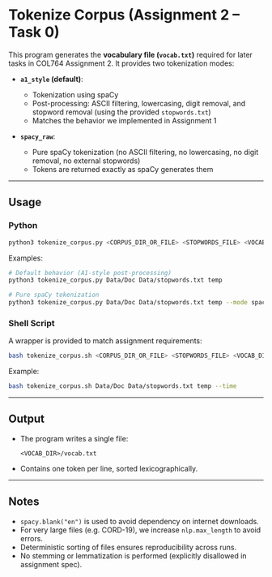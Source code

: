 
# Tokenize Corpus (Assignment 2 – Task 0)

This program generates the **vocabulary file (`vocab.txt`)** required for later tasks in COL764 Assignment 2.
It provides two tokenization modes:

* **`a1_style` (default)**:

  * Tokenization using spaCy
  * Post-processing: ASCII filtering, lowercasing, digit removal, and stopword removal (using the provided `stopwords.txt`)
  * Matches the behavior we implemented in Assignment 1

* **`spacy_raw`**:

  * Pure spaCy tokenization (no ASCII filtering, no lowercasing, no digit removal, no external stopwords)
  * Tokens are returned exactly as spaCy generates them

---

## Usage

### Python

```bash
python3 tokenize_corpus.py <CORPUS_DIR_OR_FILE> <STOPWORDS_FILE> <VOCAB_DIR> [--mode {a1_style,spacy_raw}]
```

Examples:

```bash
# Default behavior (A1-style post-processing)
python3 tokenize_corpus.py Data/Doc Data/stopwords.txt temp

# Pure spaCy tokenization
python3 tokenize_corpus.py Data/Doc Data/stopwords.txt temp --mode spacy_raw
```

### Shell Script

A wrapper is provided to match assignment requirements:

```bash
bash tokenize_corpus.sh <CORPUS_DIR_OR_FILE> <STOPWORDS_FILE> <VOCAB_DIR> [--time]
```

Example:

```bash
bash tokenize_corpus.sh Data/Doc Data/stopwords.txt temp --time
```

---

## Output

* The program writes a single file:

  ```
  <VOCAB_DIR>/vocab.txt
  ```
* Contains one token per line, sorted lexicographically.

---

## Notes

* `spacy.blank("en")` is used to avoid dependency on internet downloads.
* For very large files (e.g. CORD-19), we increase `nlp.max_length` to avoid errors.
* Deterministic sorting of files ensures reproducibility across runs.
* No stemming or lemmatization is performed (explicitly disallowed in assignment spec).






